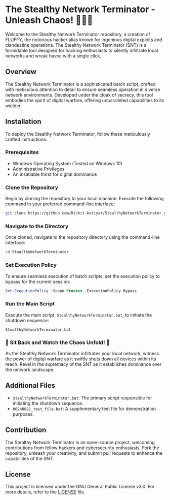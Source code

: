 # The Stealthy Network Terminator - Unleash Chaos! 🕵️‍♂️💥

Welcome to the Stealthy Network Terminator repository, a creation of FLUFFY, the notorious hacker alias known for ingenious digital exploits and clandestine operations. The Stealthy Network Terminator (SNT) is a formidable tool designed for hacking enthusiasts to silently infiltrate local networks and wreak havoc with a single click.

## Overview
The Stealthy Network Terminator is a sophisticated batch script, crafted with meticulous attention to detail to ensure seamless operation in diverse network environments. Developed under the cloak of secrecy, this tool embodies the spirit of digital warfare, offering unparalleled capabilities to its wielder.

## Installation
To deploy the Stealthy Network Terminator, follow these meticulously crafted instructions:

### Prerequisites
- Windows Operating System (Tested on Windows 10)
- Administrative Privileges
- An insatiable thirst for digital dominance

### Clone the Repository
Begin by cloning the repository to your local machine. Execute the following command in your preferred command-line interface:
```bash
git clone https://github.com/Rishit-katiyar/StealthyNetworkTerminator.git
```

### Navigate to the Directory
Once cloned, navigate to the repository directory using the command-line interface:
```bash
cd StealthyNetworkTerminator
```

### Set Execution Policy
To ensure seamless execution of batch scripts, set the execution policy to bypass for the current session:
```powershell
Set-ExecutionPolicy -Scope Process -ExecutionPolicy Bypass
```

### Run the Main Script
Execute the main script, `StealthyNetworkTerminator.bat`, to initiate the shutdown sequence:
```batch
StealthyNetworkTerminator.bat
```

### 🎉 Sit Back and Watch the Chaos Unfold! 🎉
As the Stealthy Network Terminator infiltrates your local network, witness the power of digital warfare as it swiftly shuts down all devices within its reach. Revel in the supremacy of the SNT as it establishes dominance over the network landscape.

## Additional Files
- `StealthyNetworkTerminator.bat`: The primary script responsible for initiating the shutdown sequence.
- `00240021_test_file.bat`: A supplementary test file for demonstration purposes.

## Contribution
The Stealthy Network Terminator is an open-source project, welcoming contributions from fellow hackers and cybersecurity enthusiasts. Fork the repository, unleash your creativity, and submit pull requests to enhance the capabilities of the SNT.

## License
This project is licensed under the GNU General Public License v3.0. For more details, refer to the [LICENSE](LICENSE) file.
